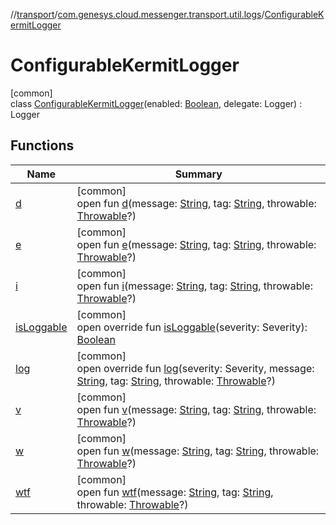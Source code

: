 //[transport](../../../index.md)/[com.genesys.cloud.messenger.transport.util.logs](../index.md)/[ConfigurableKermitLogger](index.md)

# ConfigurableKermitLogger

[common]\
class [ConfigurableKermitLogger](index.md)(enabled: [Boolean](https://kotlinlang.org/api/latest/jvm/stdlib/kotlin/-boolean/index.html), delegate: Logger) : Logger

## Functions

| Name | Summary |
|---|---|
| [d](index.md#-139739015%2FFunctions%2F1011328436) | [common]<br>open fun [d](index.md#-139739015%2FFunctions%2F1011328436)(message: [String](https://kotlinlang.org/api/latest/jvm/stdlib/kotlin/-string/index.html), tag: [String](https://kotlinlang.org/api/latest/jvm/stdlib/kotlin/-string/index.html), throwable: [Throwable](https://kotlinlang.org/api/latest/jvm/stdlib/kotlin/-throwable/index.html)?) |
| [e](index.md#-623414342%2FFunctions%2F1011328436) | [common]<br>open fun [e](index.md#-623414342%2FFunctions%2F1011328436)(message: [String](https://kotlinlang.org/api/latest/jvm/stdlib/kotlin/-string/index.html), tag: [String](https://kotlinlang.org/api/latest/jvm/stdlib/kotlin/-string/index.html), throwable: [Throwable](https://kotlinlang.org/api/latest/jvm/stdlib/kotlin/-throwable/index.html)?) |
| [i](index.md#1736851646%2FFunctions%2F1011328436) | [common]<br>open fun [i](index.md#1736851646%2FFunctions%2F1011328436)(message: [String](https://kotlinlang.org/api/latest/jvm/stdlib/kotlin/-string/index.html), tag: [String](https://kotlinlang.org/api/latest/jvm/stdlib/kotlin/-string/index.html), throwable: [Throwable](https://kotlinlang.org/api/latest/jvm/stdlib/kotlin/-throwable/index.html)?) |
| [isLoggable](is-loggable.md) | [common]<br>open override fun [isLoggable](is-loggable.md)(severity: Severity): [Boolean](https://kotlinlang.org/api/latest/jvm/stdlib/kotlin/-boolean/index.html) |
| [log](log.md) | [common]<br>open override fun [log](log.md)(severity: Severity, message: [String](https://kotlinlang.org/api/latest/jvm/stdlib/kotlin/-string/index.html), tag: [String](https://kotlinlang.org/api/latest/jvm/stdlib/kotlin/-string/index.html), throwable: [Throwable](https://kotlinlang.org/api/latest/jvm/stdlib/kotlin/-throwable/index.html)?) |
| [v](index.md#-255960309%2FFunctions%2F1011328436) | [common]<br>open fun [v](index.md#-255960309%2FFunctions%2F1011328436)(message: [String](https://kotlinlang.org/api/latest/jvm/stdlib/kotlin/-string/index.html), tag: [String](https://kotlinlang.org/api/latest/jvm/stdlib/kotlin/-string/index.html), throwable: [Throwable](https://kotlinlang.org/api/latest/jvm/stdlib/kotlin/-throwable/index.html)?) |
| [w](index.md#-739635636%2FFunctions%2F1011328436) | [common]<br>open fun [w](index.md#-739635636%2FFunctions%2F1011328436)(message: [String](https://kotlinlang.org/api/latest/jvm/stdlib/kotlin/-string/index.html), tag: [String](https://kotlinlang.org/api/latest/jvm/stdlib/kotlin/-string/index.html), throwable: [Throwable](https://kotlinlang.org/api/latest/jvm/stdlib/kotlin/-throwable/index.html)?) |
| [wtf](index.md#264401150%2FFunctions%2F1011328436) | [common]<br>open fun [wtf](index.md#264401150%2FFunctions%2F1011328436)(message: [String](https://kotlinlang.org/api/latest/jvm/stdlib/kotlin/-string/index.html), tag: [String](https://kotlinlang.org/api/latest/jvm/stdlib/kotlin/-string/index.html), throwable: [Throwable](https://kotlinlang.org/api/latest/jvm/stdlib/kotlin/-throwable/index.html)?) |
